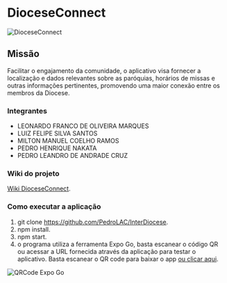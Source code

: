# DioceseConnect
![DioceseConnect](https://i.imgur.com/1HiU6Kl.png)
## Missão
Facilitar o engajamento da comunidade, o aplicativo visa fornecer a localização e dados relevantes sobre as paróquias, horários de missas e outras informações pertinentes, promovendo uma maior conexão entre os membros da Diocese.

### Integrantes
- LEONARDO FRANCO DE OLIVEIRA MARQUES
- LUIZ FELIPE SILVA SANTOS
- MILTON MANUEL COELHO RAMOS
- PEDRO HENRIQUE NAKATA
- PEDRO LEANDRO DE ANDRADE CRUZ

### Wiki do projeto
[Wiki DioceseConnect](https://github.com/PedroLAC/InterDiocese/wiki).
### Como executar a aplicação
 1. git clone https://github.com/PedroLAC/InterDiocese.
 2. npm install.
 3. npm start.
 4. o programa utiliza a ferramenta Expo Go, basta escanear o código QR ou acessar a URL fornecida através da aplicação para testar o aplicativo. Basta escanear o QR code para baixar o app [ou clicar aqui](https://play.google.com/store/apps/details?id=host.exp.exponent&hl=pt&gl=US).


![QRCode Expo Go](https://i.imgur.com/bx0CAhs.png)
